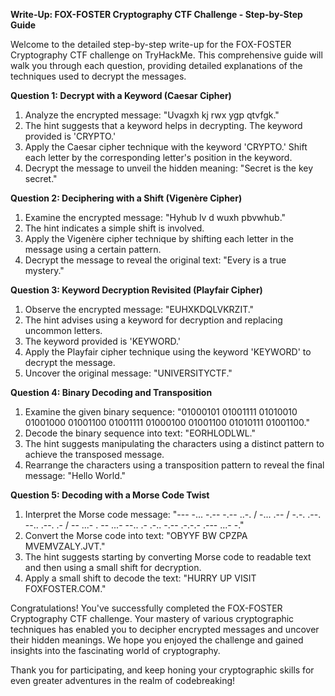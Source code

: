 **Write-Up: FOX-FOSTER Cryptography CTF Challenge - Step-by-Step Guide**

Welcome to the detailed step-by-step write-up for the FOX-FOSTER Cryptography CTF challenge on TryHackMe. This comprehensive guide will walk you through each question, providing detailed explanations of the techniques used to decrypt the messages.

**Question 1: Decrypt with a Keyword (Caesar Cipher)**

1. Analyze the encrypted message: "Uvagxh kj rwx ygp qtvfgk."
2. The hint suggests that a keyword helps in decrypting. The keyword provided is 'CRYPTO.'
3. Apply the Caesar cipher technique with the keyword 'CRYPTO.' Shift each letter by the corresponding letter's position in the keyword.
4. Decrypt the message to unveil the hidden meaning: "Secret is the key secret."

**Question 2: Deciphering with a Shift (Vigenère Cipher)**

1. Examine the encrypted message: "Hyhub lv d wuxh pbvwhub."
2. The hint indicates a simple shift is involved.
3. Apply the Vigenère cipher technique by shifting each letter in the message using a certain pattern.
4. Decrypt the message to reveal the original text: "Every is a true mystery."

**Question 3: Keyword Decryption Revisited (Playfair Cipher)**

1. Observe the encrypted message: "EUHXKDQLVKRZIT."
2. The hint advises using a keyword for decryption and replacing uncommon letters.
3. The keyword provided is 'KEYWORD.'
4. Apply the Playfair cipher technique using the keyword 'KEYWORD' to decrypt the message.
5. Uncover the original message: "UNIVERSITYCTF."

**Question 4: Binary Decoding and Transposition**

1. Examine the given binary sequence: "01000101 01001111 01010010 01001000 01001100 01001111 01000100 01001100 01010111 01001100."
2. Decode the binary sequence into text: "EORHLODLWL."
3. The hint suggests manipulating the characters using a distinct pattern to achieve the transposed message.
4. Rearrange the characters using a transposition pattern to reveal the final message: "Hello World."

**Question 5: Decoding with a Morse Code Twist**

1. Interpret the Morse code message: "--- -... -.-- -.-- ..-. / -... .-- / -.-. .--. --.. .--. .- / -- ...- . -- ...- --.. .- .-.. -.-- .-.-.- .--- ...- -."
2. Convert the Morse code into text: "OBYYF BW CPZPA MVEMVZALY.JVT."
3. The hint suggests starting by converting Morse code to readable text and then using a small shift for decryption.
4. Apply a small shift to decode the text: "HURRY UP VISIT FOXFOSTER.COM."

Congratulations! You've successfully completed the FOX-FOSTER Cryptography CTF challenge. Your mastery of various cryptographic techniques has enabled you to decipher encrypted messages and uncover their hidden meanings. We hope you enjoyed the challenge and gained insights into the fascinating world of cryptography.

Thank you for participating, and keep honing your cryptographic skills for even greater adventures in the realm of codebreaking!

